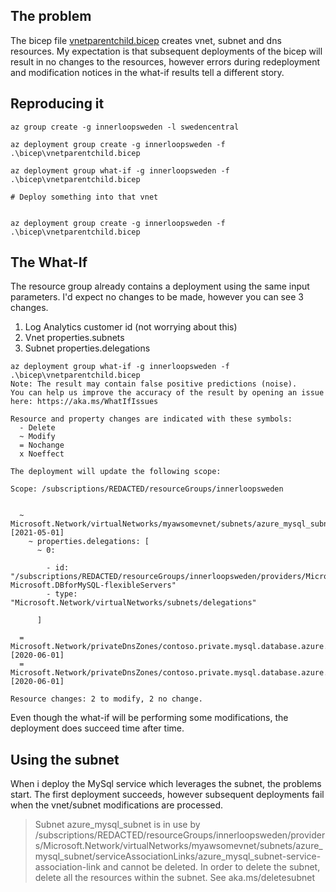 
## The problem

The bicep file [vnetparentchild.bicep](bicep/vnetparentchild.bicep) creates vnet, subnet and dns resources.
My expectation is that subsequent deployments of the bicep will result in no changes to the resources, however errors during redeployment and modification notices in the what-if results tell a different story.

## Reproducing it

```azurecli
az group create -g innerloopsweden -l swedencentral

az deployment group create -g innerloopsweden -f .\bicep\vnetparentchild.bicep

az deployment group what-if -g innerloopsweden -f .\bicep\vnetparentchild.bicep

# Deploy something into that vnet


az deployment group create -g innerloopsweden -f .\bicep\vnetparentchild.bicep
```

## The What-If

The resource group already contains a deployment using the same input parameters.
I'd expect no changes to be made, however you can see 3 changes.

1. Log Analytics customer id (not worrying about this)
2. Vnet properties.subnets
3. Subnet properties.delegations

```text
az deployment group what-if -g innerloopsweden -f .\bicep\vnetparentchild.bicep 
Note: The result may contain false positive predictions (noise).
You can help us improve the accuracy of the result by opening an issue here: https://aka.ms/WhatIfIssues

Resource and property changes are indicated with these symbols:
  - Delete
  ~ Modify
  = Nochange
  x Noeffect

The deployment will update the following scope:

Scope: /subscriptions/REDACTED/resourceGroups/innerloopsweden


  ~ Microsoft.Network/virtualNetworks/myawsomevnet/subnets/azure_mysql_subnet [2021-05-01]
    ~ properties.delegations: [
      ~ 0:

        - id:   "/subscriptions/REDACTED/resourceGroups/innerloopsweden/providers/Microsoft.Network/virtualNetworks/myawsomevnet/subnets/azure_mysql_subnet/delegations/dlg-Microsoft.DBforMySQL-flexibleServers"
        - type: "Microsoft.Network/virtualNetworks/subnets/delegations"

      ]

  = Microsoft.Network/privateDnsZones/contoso.private.mysql.database.azure.com [2020-06-01]
  = Microsoft.Network/privateDnsZones/contoso.private.mysql.database.azure.com/virtualNetworkLinks/myawsomevnet [2020-06-01]

Resource changes: 2 to modify, 2 no change.
```

Even though the what-if will be performing some modifications, the deployment does succeed time after time.

## Using the subnet 

When i deploy the MySql service which leverages the subnet, the problems start. The first deployment succeeds, however subsequent deployments fail when the vnet/subnet modifications are processed.

> Subnet azure_mysql_subnet is in use by /subscriptions/REDACTED/resourceGroups/innerloopsweden/providers/Microsoft.Network/virtualNetworks/myawsomevnet/subnets/azure_mysql_subnet/serviceAssociationLinks/azure_mysql_subnet-service-association-link and cannot be deleted. In order to delete the subnet, delete all the resources within the subnet. See aka.ms/deletesubnet


